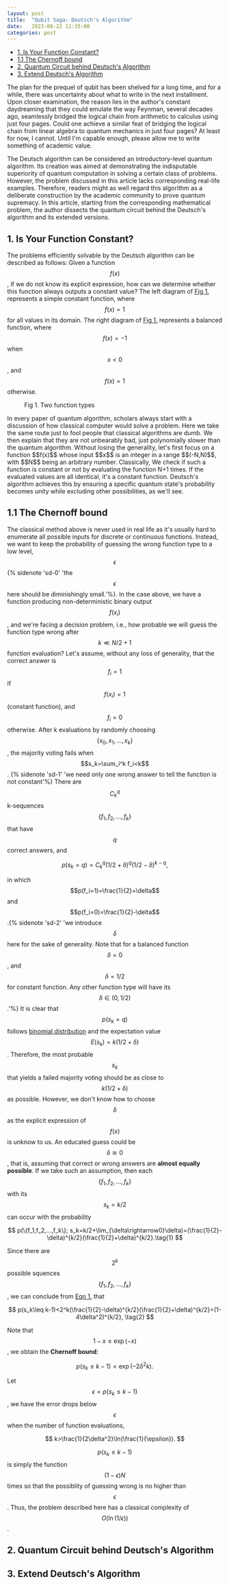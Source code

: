 ```yaml
---
layout: post
title:  "Qubit Saga: Deutsch's Algorithm"
date:   2023-08-22 11:35:00
categories: post
---
```


- [1. Is Your Function Constant?](#1-is-your-function-constant)
- [1.1 The Chernoff bound](#11-the-chernoff-bound)
- [2. Quantum Circuit behind Deutsch's Algorithm](#2-quantum-circuit-behind-deutschs-algorithm)
- [3. Extend Deutsch's Algorithm](#3-extend-deutschs-algorithm)

The plan for the prequel of qubit has been shelved for a long time, and for a while, there was uncertainty about what to write in the next installment. Upon closer examination, the reason lies in the author's constant daydreaming that they could emulate the way Feynman, several decades ago, seamlessly bridged the logical chain from arithmetic to calculus using just four pages. Could one achieve a similar feat of bridging the logical chain from linear algebra to quantum mechanics in just four pages? At least for now, I cannot. Until I'm capable enough, please allow me to write something of academic value.<!--more-->

<!-- <div id="jxgbox" class="jxgbox shadow" style="aspect-ratio: 2 / 1; width: 40%; user-select: none; overflow: hidden; position: relative; touch-action: none;"></div>
<script>
  const board = JXG.JSXGraph.initBoard("jxgbox", {
    boundingbox: [-10, 10, 10, -10],
    keepaspectratio: true
});
var p0 = board.create('point', [0, 0], {
    name: 'T',
    trace: true
});
var p1 = board.create('point', [7, 5], {
    name: 'A',
    trace: true
});
var p2 = board.create('point', [5, 7], {
    name: 'B',
    trace: true
});
var l = board.create('line', [p1, p2], {
    name: ''
});
 
var t = board.create('transform', [function() {
    return p0.X();
}, function() {
    return p0.Y();
}], {
    type: 'translate'
});
t.bindTo([p1, p2]);
</script> -->
The Deutsch algorithm can be considered an introductory-level quantum algorithm. Its creation was aimed at demonstrating the indisputable superiority of quantum computation in solving a certain class of problems. However, the problem discussed in this article lacks corresponding real-life examples. Therefore, readers might as well regard this algorithm as a deliberate construction by the academic community to prove quantum supremacy. In this article, starting from the corresponding mathematical problem, the author dissects the quantum circuit behind the Deutsch's algorithm and its extended versions.

## 1. Is Your Function Constant?
The problems efficiently solvable by the Deutsch algorithm can be described as follows: Given a function $$f(x)$$, if we do not know its explicit expression, how can we determine whether this function always outputs a constant value? The left diagram of <a href="#fig1">Fig 1.</a> represents a simple constant function, where $$f(x) = 1$$ for all values in its domain. The right diagram of <a href="#fig1">Fig 1.</a> represents a balanced function, where $$f(x) = -1$$ when $$x < 0$$, and $$f(x) = 1$$ otherwise.
<figure class="fullwidth">
<div id="fig1"></div>
<script>
	var trace1 = {
  x: [-1, 0, 1],
  y: [1, 1, 1],
  mode: 'lines',
  name: 'Constant Function'
  };

  var trace2 = {
  x: [-1, -0.0001, 0.0001, 1],
  y: [-1, -1, 1, 1],
  xaxis: 'x2',
  yaxis: 'y2',
  mode: 'lines',
  name: 'Balanced Function'
  };

  var data = [trace1, trace2];

  var layout = {
    grid: {rows: 1, columns: 2, pattern: 'independent'},
    autosize: false,
    width: 1000,
    height: 400,
    paper_bgcolor:'#f3f8f4',
    plot_bgcolor:'#f3f8f4',
    xaxis:{
      range:[-1,1]
    },
    yaxis:{
      title:"f(x)",
      position:1.2,
      range:[-1.5,1.5]
    },
    xaxis2:{
      range:[-1,1]
    },
    yaxis2:{
      range:[-1.5,1.5]
    },
    margin: {
      l: 50,
      r: 50,
      b: 0,
      t: 0,
      pad: 1
    },
  };
  var config = {responsive: true}
  Plotly.newPlot('fig1', data, layout, config);
</script>
<figcaption id="fig1">Fig 1. Two function types</figcaption>
</figure>
In every paper of quantum algorithm, scholars always start with a discussion of how classical computer would solve a problem. Here we take the same route just to fool people that classical algorithms are dumb. We then explain that they are not unbearably bad, just polynomially slower than the quantum algorithm. Without losing the generality, let's first focus on a function $$f(x)$$ whose input $$x$$ is an integer in a range $$(-N,N)$$, with $$N$$ being an arbitrary number. Classically, We check if such a function is constant or not by evaluating the function N+1 times. If the evaluated values are all identical, it's a constant function. Deutsch's algorithm achieves this by ensuring a specific quantum state's probability becomes unity while excluding other possibilities, as we'll see.

## 1.1 The Chernoff bound
The classical method above is never used in real life as it's usually hard to enumerate all possible inputs for discrete or continuous functions. Instead, we want to keep the probability of guessing the wrong function type to a low level, $$\epsilon$${% sidenote 'sd-0' 'the $$\epsilon$$ here should be diminishingly small.'%}. In the case above, we have a function producing non-deterministic binary output $$f(x_i)$$, and we're facing a decision problem, i.e., how probable we will guess the function type wrong after $$k\ll N/2+1$$ function evaluation? Let's assume, without any loss of generality, that the correct answer is $$f_i=1$$ if $$f(x_i)=1$$(constant function), and $$f_i=0$$ otherwise. After k evaluations by randomly choosing $$\{x_0,x_1,...,x_k\}$$, the majority voting fails when $$s_k=\sum_i^k f_i<k$$. {% sidenote 'sd-1' 'we need only one wrong answer to tell the function is not constant'%} There are $$C^q_k$$ k-sequences $$\{f_1,f_2,...,f_k\}$$ that have $$q$$ correct answers, and

$$
p(s_k=q)=C^q_k(1/2+\delta)^q(1/2-\delta)^{k-q},
$$ 

in which $$p(f_i=1)=\frac{1}{2}+\delta$$ and $$p(f_i=0)=\frac{1}{2}-\delta$$.{% sidenote 'sd-2' 'we introduce $$\delta$$ here for the sake of generality. Note that for a balanced function $$\delta=0$$, and $$\delta=1/2$$ for constant function. Any other function type will have its $$\delta\in(0,1/2)$$.'%} It is clear that $$p(s_k=q)$$ follows [binomial distribution](https://en.wikipedia.org/wiki/Binomial_distribution) and the expectation value $$E(s_k)=k(1/2+\delta)$$. Therefore, the most probable $$s_k$$ that yields a failed majority voting should be as close to $$k(1/2+\delta)$$ as possible. However, we don't know how to choose $$\delta$$ as the explicit expression of $$f(x)$$ is unknow to us. An educated guess could be $$\delta\cong 0$$, that is, assuming that correct or wrong answers are **almost equally possible**. If we take such an assumption, then each $$\{f_1,f_2,...,f_k\}$$ with its $$s_k=k/2$$ can occur with the probability
<div id='eqn1'></div>

$$
p(\{f_1,f_2,...,f_k\}; s_k=k/2+\lim_{\delta\rightarrow0}\delta)=(\frac{1}{2}-\delta)^{k/2}(\frac{1}{2}+\delta)^{k/2}.\tag{1}
$$

Since there are $$2^k$$ possible squences $$\{f_1,f_2,...,f_k\}$$, we can conclude from <a href="#eqn1">Eqn 1.</a> that 
<div id='eqn2'></div>

$$
p(s_k\leq k-1)<2^k(\frac{1}{2}-\delta)^{k/2}(\frac{1}{2}+\delta)^{k/2}=(1-4\delta^2)^{k/2}, \tag{2}
$$

Note that $$1-x\leq \exp(-x)$$, we obtain the **Chernoff bound**:

$$
p(s_k\leq k-1)<\exp(-2\delta^2k).
$$

Let $$\epsilon=p(s_k\leq k-1)$$, we have the error drops below $$\epsilon$$ when the number of function evaluations,

$$
k>\frac{1}{2\delta^2}\ln(\frac{1}{\epsilon}).
$$


 $$p(s_k\leq k-1)$$ is simply the function $$(1-\epsilon)N$$ times so that the possiblity of guessing wrong is no higher than $$\epsilon$$. Thus, the problem described here has a classical complexity of $$O(\ln(1/\epsilon))$$.
 
## 2. Quantum Circuit behind Deutsch's Algorithm

## 3. Extend Deutsch's Algorithm